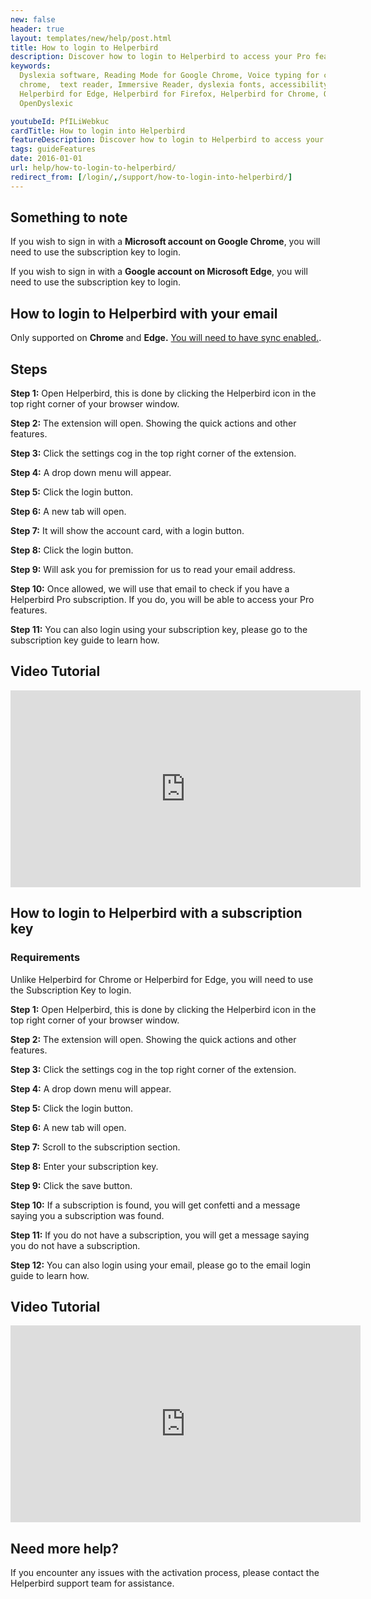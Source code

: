 ```yaml
---
new: false
header: true
layout: templates/new/help/post.html
title: How to login to Helperbird
description: Discover how to login to Helperbird to access your Pro features.
keywords:
  Dyslexia software, Reading Mode for Google Chrome, Voice typing for chrome, Text to speech for
  chrome,  text reader, Immersive Reader, dyslexia fonts, accessibility software, dyslexia software,
  Helperbird for Edge, Helperbird for Firefox, Helperbird for Chrome, Opendyslexic for Chrome,
  OpenDyslexic

youtubeId: PfILiWebkuc
cardTitle: How to login into Helperbird
featureDescription: Discover how to login to Helperbird to access your Pro features.
tags: guideFeatures
date: 2016-01-01
url: help/how-to-login-to-helperbird/
redirect_from: [/login/,/support/how-to-login-into-helperbird/]
---
```



## Something to note

If you wish to sign in with a **Microsoft account on Google Chrome**, you will need to use the subscription key to login.

If you wish to sign in with a **Google account on Microsoft Edge**, you will need to use the subscription key to login.



## How to login to Helperbird with your email

Only supported on **Chrome** and **Edge.** [You will need to have sync enabled.](/help/enable-browser-sync-chrome-and-edge/).


## Steps

**Step 1:** Open Helperbird, this is done by clicking the Helperbird icon in the top right corner of your browser window.

**Step 2:** The extension will open. Showing the quick actions and other features.

**Step 3:** Click the settings cog in the top right corner of the extension.

**Step 4:** A drop down menu will appear.

**Step 5:** Click the login button.

**Step 6:** A new tab will open.

**Step 7:** It will show the account card, with a login button.

**Step 8:** Click the login button.

**Step 9:** Will ask you for premission for us to read your email address.

**Step 10:** Once allowed, we will use that email to check if you have a Helperbird Pro subscription. If you do, you will be able to access your Pro features.

**Step 11:** You can also login using your subscription key, please go to the subscription key guide to learn how.



## Video Tutorial



<iframe width="560" height="315" id="videos" src="https://www.youtube.com/embed/27jqq08vvxI" title="YouTube video player" frameborder="0" allow="accelerometer; autoplay; clipboard-write; encrypted-media; gyroscope; picture-in-picture; web-share" allowfullscreen></iframe>


## How to login to Helperbird with a subscription key


### Requirements
Unlike Helperbird for Chrome or Helperbird for Edge, you will need to use the Subscription Key to login.

**Step 1:** Open Helperbird, this is done by clicking the Helperbird icon in the top right corner of your browser window.

**Step 2:** The extension will open. Showing the quick actions and other features.

**Step 3:** Click the settings cog in the top right corner of the extension.

**Step 4:** A drop down menu will appear.

**Step 5:** Click the login button.

**Step 6:** A new tab will open.

**Step 7:** Scroll to the subscription section.

**Step 8:** Enter your subscription key.

**Step 9:** Click the save button.

**Step 10:** If a subscription is found, you will get confetti and a message saying you a subscription was found.

**Step 11:** If you do not have a subscription, you will get a message saying you do not have a subscription.

**Step 12:** You can also login using your email, please go to the email login guide to learn how.


## Video Tutorial

<iframe width="560" height="315" src="https://www.youtube.com/embed/27jqq08vvxI?start=186" title="YouTube video player" frameborder="0" allow="accelerometer; autoplay; clipboard-write; encrypted-media; gyroscope; picture-in-picture; web-share" allowfullscreen></iframe>




## Need more help?

If you encounter any issues with the activation process, please contact the Helperbird support team for assistance.



